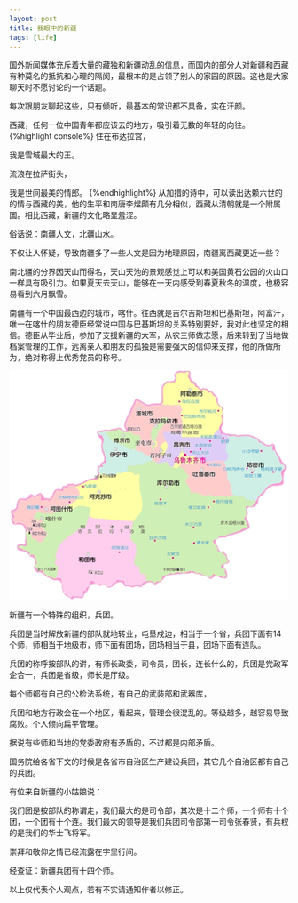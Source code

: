 ```yaml
---
layout: post
title: 我眼中的新疆
tags: [life]
---
```


国外新闻媒体充斥着大量的藏独和新疆动乱的信息，而国内的部分人对新疆和西藏有种莫名的抵抗和心理的隔阂，最根本的是占领了别人的家园的原因。这也是大家聊天时不愿讨论的一个话题。

每次跟朋友聊起这些，只有倾听，最基本的常识都不具备，实在汗颜。

西藏，任何一位中国青年都应该去的地方，吸引着无数的年轻的向往。
{%highlight console%}
住在布达拉宫，

我是雪域最大的王。

流浪在拉萨街头，

我是世间最美的情郎。
{%endhighlight%}
从加措的诗中，可以读出达赖六世的的情与西藏的美，他的生平和南唐李煜颇有几分相似，西藏从清朝就是一个附属国。相比西藏，新疆的文化略显羞涩。

俗话说：南疆人文，北疆山水。

不仅让人怀疑，导致南疆多了一些人文是因为地理原因，南疆离西藏更近一些？

南北疆的分界因天山而得名，天山天池的景观感觉上可以和美国黄石公园的火山口一样具有吸引力。如果夏天去天山，能够在一天内感受到春夏秋冬的温度，也极容易看到六月飘雪。

南疆有一个中国最西边的城市，喀什。往西就是吉尔吉斯坦和巴基斯坦，阿富汗，唯一在喀什的朋友德臣经常说中国与巴基斯坦的关系特别要好，我对此也坚定的相信。德臣从毕业后，参加了支援新疆的大军，从农三师做志愿，后来转到了当地做档案管理的工作，远离亲人和朋友的孤独是需要强大的信仰来支撑，他的所做所为，绝对称得上优秀党员的称号。

![新疆地图](/images/xinjiang.jpg)

新疆有一个特殊的组织，兵团。

兵团是当时解放新疆的部队就地转业，屯垦戍边，相当于一个省，兵团下面有14个师，师相当于地级市，师下面有团场，团场相当于县，团场下面有连队。

兵团的称呼按部队的讲，有师长政委，司令员，团长，连长什么的，兵团是党政军企合一，兵团是省级，师长是厅级。

每个师都有自己的公检法系统，有自己的武装部和武器库，

兵团和地方行政会在一个地区，看起来，管理会很混乱的。等级越多，越容易导致腐败。个人倾向扁平管理。

据说有些师和当地的党委政府有矛盾的，不过都是内部矛盾。

国务院给各省下文的时候是各省市自治区生产建设兵团，其它几个自治区都有自己的兵团。

有位来自新疆的小姑娘说：

我们团是按部队的称谓走，我们最大的是司令部，其次是十二个师，一个师有十个团，一个团有十个连。我们最大的领导是我们兵团司令部第一司令张春贤，有兵权的是我们的华士飞将军。

崇拜和敬仰之情已经流露在字里行间。

经查证：新疆兵团有十四个师。

以上仅代表个人观点，若有不实请通知作者以修正。
